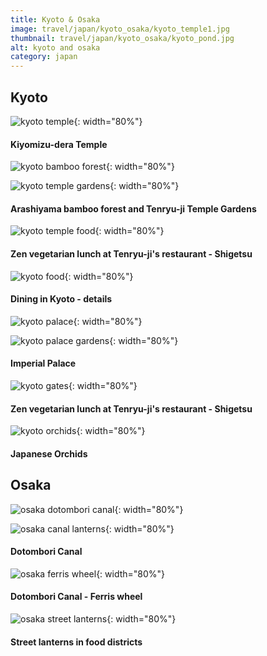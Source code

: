 ```yaml
---
title: Kyoto & Osaka
image: travel/japan/kyoto_osaka/kyoto_temple1.jpg
thumbnail: travel/japan/kyoto_osaka/kyoto_pond.jpg
alt: kyoto and osaka
category: japan
---
```


## Kyoto

![kyoto temple](./assets/img/travel/japan/kyoto_osaka/kyoto_temple2.jpg){: width="80%"}

#### Kiyomizu-dera Temple

![kyoto bamboo forest](./assets/img/travel/japan/kyoto_osaka/kyoto_bamboo.jpg){: width="80%"}

![kyoto temple gardens](./assets/img/travel/japan/kyoto_osaka/kyoto_pond.jpg){: width="80%"}

#### Arashiyama bamboo forest and Tenryu-ji Temple Gardens

![kyoto temple food](./assets/img/travel/japan/kyoto_osaka/kyoto_temple_food.jpg){: width="80%"}

#### Zen vegetarian lunch at Tenryu-ji's restaurant - Shigetsu

![kyoto food](./assets/img/travel/japan/kyoto_osaka/kyoto_food_details.jpg){: width="80%"}

#### Dining in Kyoto - details

![kyoto palace](./assets/img/travel/japan/kyoto_osaka/kyoto_palace.jpg){: width="80%"}

![kyoto palace gardens](./assets/img/travel/japan/kyoto_osaka/kyoto_gardens.jpg){: width="80%"}

#### Imperial Palace

![kyoto gates](./assets/img/travel/japan/kyoto_osaka/kyoto_gates.jpg){: width="80%"}

#### Zen vegetarian lunch at Tenryu-ji's restaurant - Shigetsu

![kyoto orchids](./assets/img/travel/japan/kyoto_osaka/kyoto_orchids.jpg){: width="80%"}

#### Japanese Orchids

## Osaka

![osaka dotombori canal](./assets/img/travel/japan/kyoto_osaka/osaka_canal.jpg){: width="80%"}

![osaka canal lanterns](./assets/img/travel/japan/kyoto_osaka/osaka_canal_lanterns.jpg){: width="80%"}

#### Dotombori Canal

![osaka ferris wheel](./assets/img/travel/japan/kyoto_osaka/osaka_ferris_wheel.jpg){: width="80%"}

#### Dotombori Canal - Ferris wheel

![osaka street lanterns](./assets/img/travel/japan/kyoto_osaka/osaka_street_lanterns.jpg){: width="80%"}

#### Street lanterns in food districts
